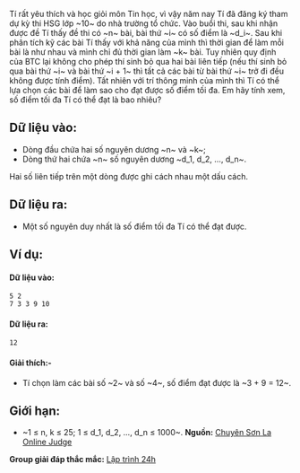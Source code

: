 Tí rất yêu thích và học giỏi môn Tin học, vì vậy năm nay Tí đã đăng ký tham dự kỳ thi HSG lớp ~10~ do nhà trường tổ chức. Vào buổi thi, sau khi nhận được đề Tí thấy đề thi có ~n~ bài, bài thứ ~i~ có số điểm là ~d_i~. Sau khi phân tích kỹ các bài Tí thấy với khả năng của mình thì thời gian để làm mỗi bài là như nhau và mình chỉ đủ thời gian làm ~k~ bài. Tuy nhiên quy định của BTC lại không cho phép thí sinh bỏ qua hai bài liên tiếp (nếu thí sinh bỏ qua bài thứ ~i~ và bài thứ ~i + 1~ thì tất cả các bài từ bài thứ ~i~ trở đi đều không được tính điểm). Tất nhiên với trí thông minh của mình thì Tí có thể lựa chọn các bài để làm sao cho đạt được số điểm tối đa. Em hãy tính xem, số điểm tối đa Tí có thể đạt là bao nhiêu?

## Dữ liệu vào:
- Dòng đầu chứa hai số nguyên dương ~n~ và ~k~;
- Dòng thứ hai chứa ~n~ số nguyên dương ~d_1, d_2, …, d_n~.

Hai số liên tiếp trên một dòng được ghi cách nhau một dấu cách.

## Dữ liệu ra:
- Một số nguyên duy nhất là số điểm tối đa Tí có thể đạt được.

## Ví dụ:
#### Dữ liệu vào:
```
5 2
7 3 3 9 10
```

#### Dữ liệu ra:
```
12
```

#### Giải thích:-
- Tí chọn làm các bài số ~2~ và số ~4~, số điểm đạt được là ~3 + 9 = 12~.

## Giới hạn:
- ~1 ≤ n, k ≤ 25; 1 ≤ d_1, d_2, …, d_n ≤ 1000~.
**Nguồn:** [Chuyên Sơn La Online Judge](http://csloj.ddns.net/)

**Group giải đáp thắc mắc:** [Lập trình 24h](https://www.facebook.com/groups/1386904321519984)